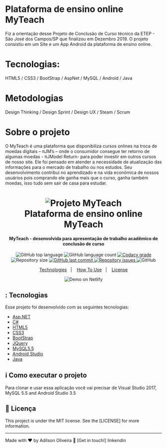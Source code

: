 # Plataforma de ensino online MyTeach

Fiz a orientação desse Projeto de Conclusão de Curso técnico da ETEP - São José dos Campos/SP que finalizou em
Dezembro 2019. O projeto consistiu em um Site e um App Android da plataforma de ensino online.

# Tecnologias:
HTML5 / CSS3 / BootStrap / AspNet / MySQL / Android / Java

# Metodologias
Design Thinking / Design Sprint / Design UX / Steam / Scrum

# Sobre o projeto
O MyTeach é uma plataforma que disponibiliza cursos onlines na troca de
moedas digitais – πJM’s – onde o consumidor consegue ter retorno de algumas
moedas - πJModel Return- para poder investir em outros cursos de nosso site. Ele
foi pensado em atender a necessidade de atualização das informações para o
mercado de trabalho ou nos estudos. Seu desenvolvimento contribui no aprendizado
e na vida econômica de nossos usuários pois comprando ele ganha mais que o
curso, ganha também moedas, isso tudo sem sair de casa para estudar.


<h1 align="center">
    <img alt="Projeto MyTeach" src="caminho completo do logo" />
    <br>
    Plataforma de ensino online MyTeach
</h1>

<h4 align="center">
  MyTeach - desenvolvida para apresentação de trabalho acadêmico de conclusão de curso
</h4>
<p align="center">
  <img alt="GitHub top language" src="rocketshoes-react-native.svg">

  <img alt="GitHub language count" src="rocketshoes-react-native.svg">

  <a href="">
    <img alt="Codacy grade" src="https://img.shields.io/codacy/grade/e4cc1482460841bdaa99c2e75e01f0bc.svg">
  </a>

  <img alt="Repository size" src="rocketshoes-react-native.svg">
  <a href="">
    <img alt="GitHub last commit" src="rocketshoes-react-native.svg">
  </a>

  <a href="rocketshoes-react-native/issues">
    <img alt="Repository issues" src="rocketshoes-react-native.svg">
  </a>

  <img alt="GitHub" src="rocketshoes-react-native.svg">
</p>

<p align="center">
  <a href="#rocket-technologies">Technologies</a>&nbsp;&nbsp;&nbsp;|&nbsp;&nbsp;&nbsp;
  <a href="#information_source-how-to-use">How To Use</a>&nbsp;&nbsp;&nbsp;|&nbsp;&nbsp;&nbsp;
  <a href="#memo-license">License</a>
</p>


<p align="center">
  <img alt="Demo on Netlify" src="https://res.cloudinary.com/lukemorales/image/upload/v1563425600/readme_logos/rocketshoes-native_gsjofr.gif">
</p>

## : Tecnologias

Esse projeto foi desenvolvido com  as seguintes tecnologias:

-  [Asp.NET](https://reactjs.org/)
-  [C#](https://reactjs.org/)
-  [HTML5](https://reactjs.org/)
-  [CSS3](https://reactjs.org/)
-  [BootStrap](https://reactjs.org/)
-  [JQuery](https://reactjs.org/)
-  [MySQL5.5](https://reactjs.org/)
-  [Android Studio](https://reactjs.org/)
-  [Java](https://reactjs.org/)

## :information_source: Como executar o projeto

Para clonar e usar essa aplicação você vai precisar de Visual Studio 2017, MySQL 5.5 and Android Studio 3.5

## :memo: Licença
This project is under the MIT license. See the [LICENSE] for more information.

---

Made with ♥ by Adilson Oliveira :wave: [Get in touch!] linkendin

[VisualStudio2017]: https://visualstudio2017.com
